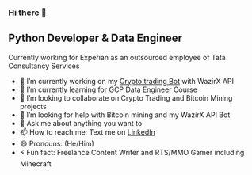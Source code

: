 ### Hi there 👋

Python Developer & Data Engineer
--------------------------------
Currently working for Experian as an outsourced employee of Tata Consultancy Services

- 🔭 I’m currently working on my [Crypto trading Bot](https://github.com/arnabm14/WazirX_Crypto_Trading_Bot) with WazirX API
- 🌱 I’m currently learning for GCP Data Engineer Course
- 👯 I’m looking to collaborate on Crypto Trading and Bitcoin Mining projects
- 🤔 I’m looking for help with Bitcoin mining and my WazirX API Bot
- 💬 Ask me about anything you want to
- 📫 How to reach me: Text me on [LinkedIn](https://www.linkedin.com/in/arnab1408/)
- 😄 Pronouns: (He/Him)
- ⚡ Fun fact: Freelance Content Writer and RTS/MMO Gamer including Minecraft
